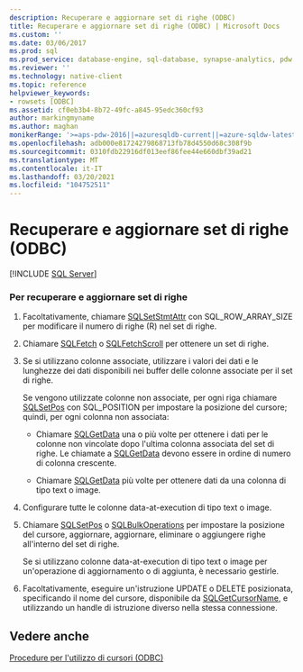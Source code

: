 ```yaml
---
description: Recuperare e aggiornare set di righe (ODBC)
title: Recuperare e aggiornare set di righe (ODBC) | Microsoft Docs
ms.custom: ''
ms.date: 03/06/2017
ms.prod: sql
ms.prod_service: database-engine, sql-database, synapse-analytics, pdw
ms.reviewer: ''
ms.technology: native-client
ms.topic: reference
helpviewer_keywords:
- rowsets [ODBC]
ms.assetid: cf0eb3b4-8b72-49fc-a845-95edc360cf93
author: markingmyname
ms.author: maghan
monikerRange: '>=aps-pdw-2016||=azuresqldb-current||=azure-sqldw-latest||>=sql-server-2016||>=sql-server-linux-2017||=azuresqldb-mi-current'
ms.openlocfilehash: adb000e81724279868713fb78d4550d68c308f9b
ms.sourcegitcommit: 0310fdb22916df013eef86fee44e660dbf39ad21
ms.translationtype: MT
ms.contentlocale: it-IT
ms.lasthandoff: 03/20/2021
ms.locfileid: "104752511"
---
```

# <a name="fetch-and-update-rowsets-odbc"></a>Recuperare e aggiornare set di righe (ODBC)
[!INCLUDE [SQL Server](../../../includes/applies-to-version/sql-asdb-asdbmi-asa-pdw.md)]

    
### <a name="to-fetch-and-update-rowsets"></a>Per recuperare e aggiornare set di righe  
  
1.  Facoltativamente, chiamare [SQLSetStmtAttr](../../../relational-databases/native-client-odbc-api/sqlsetstmtattr.md) con SQL_ROW_ARRAY_SIZE per modificare il numero di righe (R) nel set di righe.  
  
2.  Chiamare [SQLFetch](../../../odbc/reference/syntax/sqlfetch-function.md) o [SQLFetchScroll](../../../relational-databases/native-client-odbc-api/sqlfetchscroll.md) per ottenere un set di righe.  
  
3.  Se si utilizzano colonne associate, utilizzare i valori dei dati e le lunghezze dei dati disponibili nei buffer delle colonne associate per il set di righe.  
  
     Se vengono utilizzate colonne non associate, per ogni riga chiamare [SQLSetPos](../../../odbc/reference/syntax/sqlsetpos-function.md) con SQL_POSITION per impostare la posizione del cursore; quindi, per ogni colonna non associata:  
  
    -   Chiamare [SQLGetData](../../../relational-databases/native-client-odbc-api/sqlgetdata.md) una o più volte per ottenere i dati per le colonne non vincolate dopo l'ultima colonna associata del set di righe. Le chiamate a [SQLGetData](../../../relational-databases/native-client-odbc-api/sqlgetdata.md) devono essere in ordine di numero di colonna crescente.  
  
    -   Chiamare [SQLGetData](../../../relational-databases/native-client-odbc-api/sqlgetdata.md) più volte per ottenere dati da una colonna di tipo text o image.  
  
4.  Configurare tutte le colonne data-at-execution di tipo text o image.  
  
5.  Chiamare [SQLSetPos](../../../odbc/reference/syntax/sqlsetpos-function.md) o [SQLBulkOperations](../../../odbc/reference/syntax/sqlbulkoperations-function.md) per impostare la posizione del cursore, aggiornare, aggiornare, eliminare o aggiungere righe all'interno del set di righe.  
  
     Se si utilizzano colonne data-at-execution di tipo text o image per un'operazione di aggiornamento o di aggiunta, è necessario gestirle.  
  
6.  Facoltativamente, eseguire un'istruzione UPDATE o DELETE posizionata, specificando il nome del cursore, disponibile da [SQLGetCursorName](../../../relational-databases/native-client-odbc-api/sqlgetcursorname.md), e utilizzando un handle di istruzione diverso nella stessa connessione.  
  
## <a name="see-also"></a>Vedere anche  
 [Procedure per l'utilizzo di cursori &#40;ODBC&#41;](../../../relational-databases/native-client-odbc-how-to/cursors/using-cursors-how-to-topics-odbc.md)  
  
